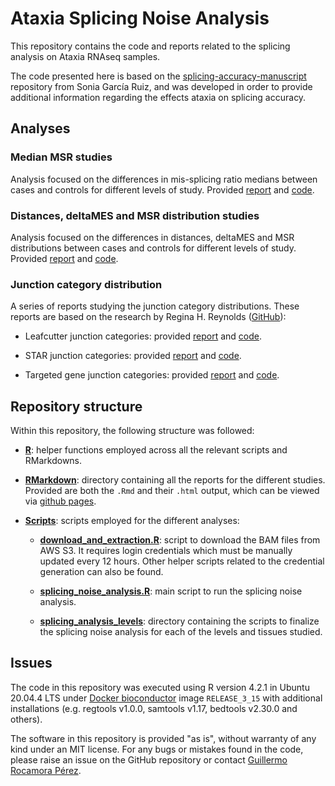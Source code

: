 # Ataxia Splicing Noise Analysis

This repository contains the code and reports related to the splicing analysis on Ataxia RNAseq samples.

The code presented here is based on the [splicing-accuracy-manuscript](https://github.com/SoniaRuiz/splicing-accuracy-manuscript) repository from Sonia García Ruiz, and was developed in order to provide additional information regarding the effects ataxia on splicing accuracy.

## Analyses

### Median MSR studies

Analysis focused on the differences in mis-splicing ratio medians between cases and controls for different levels of study. Provided [report](https://guillermo1996.github.io/Ataxia_Splicing_Analysis/RMarkdown/Ataxia_Pseudobulk_MedianMSR.html) and [code](https://github.com/guillermo1996/Ataxia_Splicing_Analysis/blob/main/RMarkdown/Ataxia_Pseudobulk_MedianMSR.Rmd).

### Distances, deltaMES and MSR distribution studies

Analysis focused on the differences in distances, deltaMES and MSR distributions between cases and controls for different levels of study. Provided [report](https://guillermo1996.github.io/Ataxia_Splicing_Analysis/RMarkdown/Ataxia_Pseudobulk_Distances.html) and [code](https://github.com/guillermo1996/Ataxia_Splicing_Analysis/blob/main/RMarkdown/Ataxia_Pseudobulk_Distances.Rmd).

### Junction category distribution

A series of reports studying the junction category distributions. These reports are based on the research by Regina H. Reynolds ([GitHub](https://github.com/RHReynolds/LBD-seq-bulk-analyses)):

-   Leafcutter junction categories: provided [report](https://guillermo1996.github.io/Ataxia_Splicing_Analysis/RMarkdown/Leafcutter_Junction_categories.html) and [code](https://github.com/guillermo1996/Ataxia_Splicing_Analysis/blob/main/RMarkdown/Leafcutter_Junction_categories.Rmd).

-   STAR junction categories: provided [report](https://guillermo1996.github.io/Ataxia_Splicing_Analysis/RMarkdown/STAR_Junction_categories.html) and [code](https://github.com/guillermo1996/Ataxia_Splicing_Analysis/blob/main/RMarkdown/STAR_Junction_categories.Rmd).

-   Targeted gene junction categories: provided [report](https://guillermo1996.github.io/Ataxia_Splicing_Analysis/RMarkdown/Gene_Junction_categories.html) and [code](https://github.com/guillermo1996/Ataxia_Splicing_Analysis/blob/main/RMarkdown/Gene_Junction_categories.Rmd).

## Repository structure

Within this repository, the following structure was followed:

-   [**R**](https://github.com/guillermo1996/Ataxia_Splicing_Analysis/blob/main/R/): helper functions employed across all the relevant scripts and RMarkdowns.

-   [**RMarkdown**](https://github.com/guillermo1996/Ataxia_Splicing_Analysis/blob/main/RMarkdown/): directory containing all the reports for the different studies. Provided are both the `.Rmd` and their `.html` output, which can be viewed via [github pages](https://guillermo1996.github.io/Ataxia_Splicing_Analysis/).

-   [**Scripts**](https://github.com/guillermo1996/Ataxia_Splicing_Analysis/blob/main/Scripts/): scripts employed for the different analyses:

    -   [**download_and_extraction.R**](https://github.com/guillermo1996/Ataxia_Splicing_Analysis/blob/main/Scripts/download_and_extraction.R): script to download the BAM files from AWS S3. It requires login credentials which must be manually updated every 12 hours. Other helper scripts related to the credential generation can also be found.

    -   [**splicing_noise_analysis.R**](https://github.com/guillermo1996/Ataxia_Splicing_Analysis/blob/main/Scripts/splicing_noise_analysis.R): main script to run the splicing noise analysis.

    -   [**splicing_analysis_levels**](https://github.com/guillermo1996/Ataxia_Splicing_Analysis/blob/main/Scripts/splicing_analysis_levels): directory containing the scripts to finalize the splicing noise analysis for each of the levels and tissues studied.

## Issues

The code in this repository was executed using R version 4.2.1 in Ubuntu 20.04.4 LTS under [Docker bioconductor](https://registry.hub.docker.com/r/bioconductor/bioconductor_docker) image `RELEASE_3_15` with additional installations (e.g. regtools v1.0.0, samtools v1.17, bedtools v2.30.0 and others).

The software in this repository is provided "as is", without warranty of any kind under an MIT license. For any bugs or mistakes found in the code, please raise an issue on the GitHub repository or contact [Guillermo Rocamora Pérez](mailto:guillermorocamora@gmail.com).
